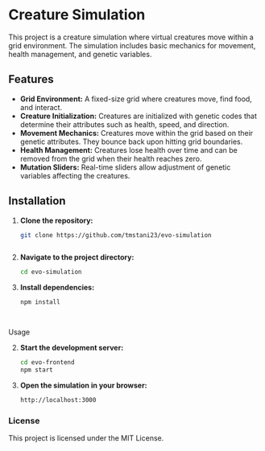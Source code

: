 # Creature Simulation

This project is a creature simulation where virtual creatures move within a grid environment. The simulation includes basic mechanics for movement, health management, and genetic variables.

## Features

- **Grid Environment:** A fixed-size grid where creatures move, find food, and interact.
- **Creature Initialization:** Creatures are initialized with genetic codes that determine their attributes such as health, speed, and direction.
- **Movement Mechanics:** Creatures move within the grid based on their genetic attributes. They bounce back upon hitting grid boundaries.
- **Health Management:** Creatures lose health over time and can be removed from the grid when their health reaches zero.
- **Mutation Sliders:** Real-time sliders allow adjustment of genetic variables affecting the creatures.

## Installation

1. **Clone the repository:**
   ```bash
   git clone https://github.com/tmstani23/evo-simulation



2. **Navigate to the project directory:**
   ```bash
   cd evo-simulation

2. **Install dependencies:**
   ```bash
   npm install

    
Usage

2. **Start the development server:**
   ```bash
   cd evo-frontend
   npm start

2. **Open the simulation in your browser:**
   ```bash
   http://localhost:3000

### License

This project is licensed under the MIT License.